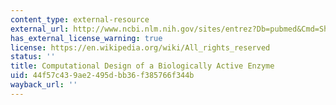 ```yaml
---
content_type: external-resource
external_url: http://www.ncbi.nlm.nih.gov/sites/entrez?Db=pubmed&Cmd=ShowDetailView&TermToSearch=15218149&ordinalpos=4&itool=EntrezSystem2.PEntrez.Pubmed.Pubmed_ResultsPanel.Pubmed_RVDocSum
has_external_license_warning: true
license: https://en.wikipedia.org/wiki/All_rights_reserved
status: ''
title: Computational Design of a Biologically Active Enzyme
uid: 44f57c43-9ae2-495d-bb36-f385766f344b
wayback_url: ''
---
```

